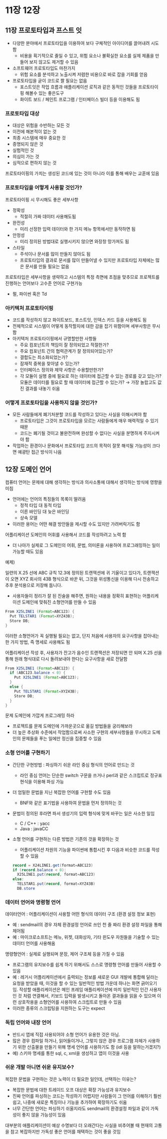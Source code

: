 # 11장 12장

## 11장 프로토타입과 프스트 잇

- 다양한 분야에서 프로토타입을 이용하여 보다 구체적인 아이디어를 끌어내려 시도함
    - 비용을 획기적으로 줄일 수 있고, 위험 요소나 불확실한 요소를 실제 제품을 만들어 보지 않고도 제거할 수 있음
- 소프트웨어 프로토타입도 마찬가지
    - 위험 요소를 분석하고 노출시켜 저렴한 비용으로 바로 잡을 기회를 얻음
- 프로토타입을 굳이 코드로 짤 필요는 없음
    - 포스트잇은 작업 흐름과 애플리케이션 로직과 같은 동적인 것들을 프로토타이핑 해볼수 있는 좋은도구
    - 화이트 보드 / 페인트 프로그램 / 인터페이스 빌더 등을 이용해도 됨

### 프로토타입 대상

- 대상은 위험을 수반하는 모든 것
- 이전에 해본적이 없는 것
- 최종 시스템에 매우 중요한 것
- 증명되지 않은 것
- 실험적인 것
- 의심이 가는 것
- 심적으로 편하지 않는 것

프로토타이핑의 가치는 생성된 코드에 있는 것이 아니라 이를 통해 배우는 교훈에 있음 

### 프로토타입을 어떻게 사용할 것인가?

프로토타이핑 시 무시해도 좋은 세부사항 

- 정확성
    - 적절히 가짜 데이터 사용해도됨
- 완전성
    - 미리 선정한 입력 데이터와 한 가지 메뉴 항목에서만 동작하면 됨
- 안정성
    - 미리 정의된 방법대로 실행시키지 않으면 와장창 망가져도 됨
- 스타일
    - 주석이나 문서를 많이 만들지 않아도 됨
    - 프로토타입의 결과로 문서를 많이 만들어낼 수 있지만 프로토타입 자체에는 많은 문서를 만들 필요는 없음

프로토타입은 세부사항을 생략하고 시스템의 특정 측면에 초점을 맞추므로 프로젝트를 진행하는 언어보다 고수준 언어로 구현가능 

- 펄, 파이썬 혹은 Td

### 아키텍처 프로토타이핑

- 코드를 작성하지 않고 화이트보드, 포스트잇, 인덱스 카드 등을 사용해도 됨
- 전체적으로 시스템이 어떻게 동작할지에 대한 감을 잡기 위함이며 세부사항은 무시함
- 아키텍처 프로토타이핑에서 규명할만한 사항들
    - 주요 컴포넌트의 책임이 잘 정의되었고 적절한가?
    - 주요 컴포넌트 간의 협력관계가 잘 정의되어있는가?
    - 결합도는 최소화되었는가?
    - 잠재적 중복을 찾아낼 수 있는가?
    - 인터페이스 정의와 제약 사항은 수용할만한가?
    - 각 모듈이 실행 중에 필요로 하는 데이터에 접근할 수 있는 경로를 갖고 있는가? 모듈은 데이터를 필요로 할 때 데이터에 접근할 수 있는가? → 가장 놀랍고도 값진 결과를 내놓기 쉬움

### 어떻게 프로토타입을 사용하지 않을 것인가?

- 모든 사람들에게 폐기처분할 코드를 작성하고 있다는 사실을 이해시켜야 함
    - 프로토타입은 그것이 프로토타입을 모르는 사람들에게 매우 매력적일 수 있기 때문
    - 코드는 폐기될 것이고 불완전하며 완성할 수 없다는 사실을 분명하게 주지시켜야 함
- 작업하는 환경이나 문화에서 프로토타입 코드의 목적이 잘못 해석될 가능성이 크다면 예광탄 접근 방식이 나음

## 12장 도메인 언어

컴퓨터 언어는 문제에 대해 생각하는 방식과 의사소통에 대해서 생각하는 방식에 영향을 미침

- 언어에는 언어의 특징들의 목록이 딸려옴
    - 정적 타입 대 동적 타입
    - 이른 바인딩 대 늦은 바인딩
    - 상속 모델
- 이러한 용어는 어떤 해결 방안들을 제시할 수도 있지만 가려버릭기도 함

어플리케이션 도메인의 어휘를 사용해서 코드를 작성하려고 노력 함

- 더 나아가 실제로 그 도메인의 어휘, 문법, 의미론을 사용하여 프로그래밍하는 일이 가능할 때도 있음

예제)

일련의 X.25 선에 ABC 규칙 12.3에 정의된 트랜잭션에 귀 기울이고 있다가, 트랜잭션이 오면 XYZ 회사의 43B 형식으로 바꾼 뒤, 그것을 위성통신을 이용해 다시 전송하고 추후 분석용으로 저장해 둡니다. 

- 사용자들이 정리가 잘 된 진술을 해주면, 원하는 내용을 정확히 표현하는 어플리케이션 도메인에 맞춰진 소형언어를 만들 수 있음

```java
From X25LINE1 (Format=ABC123) {
  Put TELSTAR1 (Format=XYZ43B);
  Store DB;
}
```

이러한 소형언어가 꼭 실행될 필요는 없고, 단지 처음에 사용자의 요구사항을 잡아내는 한 가지 방법, 즉 명세로 사용해도 됨

어플리케이션 작성 후, 사용자가 잔고가 음수인 트랜잭션은 저장되면 안 되며 X.25 선을 통해 원래 형식대로 다시 돌려보내야 한다는 요구사항을 새로 전달함

```java
From X25LINE1 (Format=ABC123) {
  if (ABC123.balance < 0) {
    Put X25LINE1 (Format=ABC123);
  }
  else {
    Put TELSTAR1 (Format=XYZ43B);
    Store DB;
  }
}
```

문제 도메인에 가깝게 프로그래밍 하라

- 프로젝트를 문제 도메인에 가까운곳으로 옮길 방법들을 궁리해보라
- 더 높은 추상화 수준에서 작업함으로써 사소한 구현의 세부사항들을 무시하고 도메인의 문제들을 푸는 일에만 정신을 집중할 수 있음

### 소형 언어를 구현하기

- 간단한 구현방법 : 파싱하기 쉬운 라인 중심 형식의 언어로 만드는 것
    - 라인 중심 언어는 단순한 switch 구문을 쓰거나 perl과 같은 스크립트로 정규표현식을 이용해 파싱 가능
- 더 엄밀한 문법을 지닌 복잡한 언어를 구현할 수도 있음
    - BNF와 같은 표기법을 사용하여 문법을 먼저 정의하는 것
- 문법이 정의된 후라면 파서 생성기의 입력 형식에 맞게 바꾸는 일은 사소한 일임
    - C / C++ : yacc
    - Java : javaCC
- 소형 언어를 구현하는 다른 방법은 기존의 것을 확장하는 것
    - 어플리케이션 차원의 기능을 파이썬에 통합시킨 후 다음과 비슷한 코드를 작성할 수 있음

    ```java
    record = X24LINE1.get(format=ABC123)
    if (record.balance < 0):
      X25LINE1.put(record, format=ABC123)
    else:
      TELSTAR1.put(record, format=XYZ43B)
      DB.store
    ```

### 데이터 언어와 명령형 언어

데이터언어 : 어플리케이션이 사용할 어떤 형식의 데이터 구조 (환경 설정 정보 표현)

- 예 : sendmail의 경우 자체 환경설정 언어로 쓰인 천 줄 짜리 환경 설정 파일을 통해 제어됨
- 예 : 마이크로소프트는 메뉴, 위젯, 대화상자, 기타 윈도우 자원들을 기술할 수 있는 데이터 언어를 사용해옴

명령형언어 : 실제로 실행되며 문장, 제어 구조체 등을 가질 수 있음

- 프로그램의 유지보수를 쉽게 하기 위해서도 스스로 명령형 언어를 만들어 사용할 수 있음
- 예 : 레거시 어플리케이션에서 출력되는 정보를 새로운 GUI 개발에 통합해 달라는 요청을 받았을 때, 이것을 할 수 있는 일반적인 방법 가운데 하나는 화면 긁어오기임. 작성할 애플리케이션은 메인 프레임 애플리케이션에 마치 일반적인 인간 사용자인 것 처럼 연결해서, 키보드 입력을 발생시키고 돌아온 결과들을 읽을 수 있으며 이런 상호작용을 소형언어를 사용하여 스크립트로 만들 수 있음
- 이러한 종류의 스크립팅을 지원하는 도구는 expect

### 독립 언어와 내장 언어

- 반드시 앱에 직접 사용되어야 소형 언어가 유용한 것은 아님.
- 많은 경우 컴파일 하거나, 읽어들이거나, 그렇지 않은 경우 프로그램 자체가 사용하기 위한 산출물을 만들기 위해 명세 언어를 사용하기도 함 (idl 등을 말하는거겠지?)
- 예) 스키마 명세를 통한 sql, c, xml을 생성하고 앱이 이것을 사용

### 쉬운 개발 아니면 쉬운 유지보수?

복잡한 문법을 구현하는 것은 노력이 더 필요한 일인데, 선택하는 이유는?

- 복잡한 문법에 대한 트레이드 오프 대상은 확장 가능성과 유지보수
- 진짜 언어를 파싱하는 코드는 작성하기 어렵지만 사람들이 그 언어를 이해하기 훨씬 쉽고, 나중에 새로운 특징이나 기능을 추가하여 확장하기도 쉬움
- 너무 간단한 언어는 파싱하기 쉬울지라도 sendmail의 환경설정 파일과 같이 가독성이 좋지 않을 가능성이 있음

대부분의 애플리케이션이 예상 수명보다 더 오래간다는 사실을 비추어볼 때 현재의 고통을 참고 복잡하지만 가독성 좋은 언어를 채택하는 것이 좋을 것임
